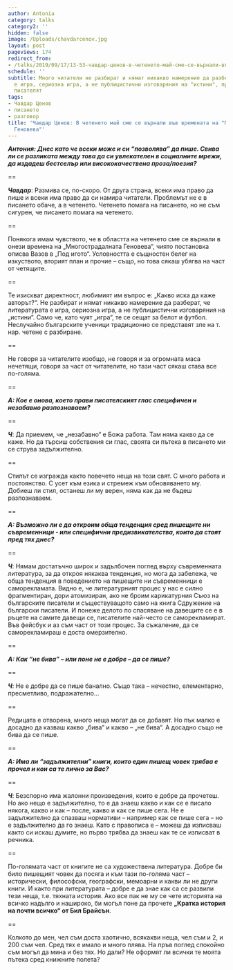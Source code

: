```yaml
---
author: Antonia
category: talks
category2: ''
hidden: false
image: /Uploads/chavdarcenov.jpg
layout: post
pageviews: 174
redirect_from:
- /talks/2019/09/17/13-53-чавдар-ценов-в-четенето-май-сме-се-върнали-във-времената-на-многострадалната-геновева
schedule: ''
subtitle: Много читатели не разбират и нямат никакво намерение да разберат, че литературата
  е игра, сериозна игра, а не публицистични изговаряния на "истини", предупреждава
  писателят
tags:
- Чавдар Ценов
- писането
- разговор
title: 'Чавдар Ценов: В четенето май сме се върнали във времената на "Многострадалната
  Геновева"'
---
```


_**Антония: Днес като че всеки може и си “позволява” да пише. Свива ли се разликата между това да си увлекателен в социалните мрежи, да издадеш бестселър или висококачествена проза/поезия?**_

\==

**_Чавдар_**: Размива се, по-скоро. От друга страна, всеки има право да пише и всеки има право да си намира читатели. Проблемът не е в писането обаче, а в четенето. Четенето помага на писането, но не съм сигурен, че писането помага на четенето.

\==

Понякога имам чувството, че в областта на четенето сме се върнали в онези времена на „Многострадалната Геновева“, чиято постановка описва Вазов в „Под игото“. Условността е същностен белег на изкуството, вторият план и прочие – също, но това сякаш убягва на част от четящите.

\==

Те изискват директност, любимият им въпрос е: „Какво иска да каже авторът?“. Не разбират и нямат никакво намерение да разберат, че литературата е игра, сериозна игра, а не публицистични изговаряния на „истини“. Само че, като чуят „игра“, те се сещат за белот и футбол. Неслучайно българските ученици традиционно се представят зле на т. нар. четене с разбиране. 

\==

Не говоря за читателите изобщо, не говоря и за огромната маса нечетящи, говоря за част от читателите, но тази част сякаш става все по-голяма.   

\==

**_А: Кое е онова, което прави писателският глас специфичен и незабавно разпознаваем?_**

\==

**_Ч_**: Да приемем, че „незабавно“ е Божа работа. Там няма какво да се каже. Но да търсиш собствения си глас, своята си пътека в писането ми се струва задължително.

\==

Стилът се изгражда както повечето неща на този свят. С много работа и постоянство. С усет към езика и стремеж към обновяването му. Добиеш ли стил, останеш ли му верен, няма как да не бъдеш разпознаваем.

\==

**_А: Възможно ли е да откроим обща тенденция сред пишещите ни съвременници - или специфични предизвикателства, които да стоят пред тях днес?_**

\==

**_Ч_**: Нямам достатъчно широк и задълбочен поглед върху съвременната литература, за да откроя някаква тенденция, но мога да забележа, че обща тенденция в поведението на пишещите ни съвременници е саморекламата. Видно е, че литературният процес у нас е силно фрагментиран, дори атомизиран, ако не броим карикатурния Съюз на българските писатели и съществуващото само на книга Сдружение на български писатели. И понеже делото по спасяване на давещите се е в ръцете на самите давещи се, писателите най-често се саморекламират. Във фейсбук и аз съм част от този процес. За съжаление, да се саморекламираш е доста омерзително.

\==

**_А: Как “не бива” – или поне не е добре – да се пише?_**

\==

**_Ч_**: Не е добре да се пише банално. Също така – нечестно, елементарно, пресметливо, подражателно... 

\==

Редицата е отворена, много неща могат да се добавят. Но пък малко е досадно да казваш какво „бива“ и какво – „не бива“. А досадно също не бива да се пише. 

\==

**_А: Има ли “задължителни” книги, които един пишещ човек трябва е прочел и кои са те лично за Вас?_**

\==

**_Ч_**: Безспорно има жалонни произведения, които е добре да прочетеш. Но ако нещо е задължително, то е да знаеш какво и как се е писало някога, какво и как – после, какво и как се пише сега. Не е задължително да спазваш нормативи – например как се пише сега – но е задължително да го знаеш. Като с правописа е – можеш да изписваш както си искаш думите, но първо трябва да знаеш как те се изписват в речника.

\==

По-голямата част от книгите не са художествена литература. Добре би било пишещият човек да посяга и към тази по-голяма част – исторически, философски, географски, мемоарни и какви ли не други книги. И както при литературата – добре е да знае как са се развили тези неща, т.е. тяхната история. Ако все пак не му се чете историята на всичко надълго и нашироко, би могъл поне да прочете **„Кратка история на почти всичко“ от Бил Брайсън**.

\==

Колкото до мен, чел съм доста хаотично, всякакви неща, чел съм и 2, и 200 съм чел. Сред тях е имало и много плява. На пръв поглед спокойно съм могъл да мина и без тях. Но дали? Не оформят ли всички те моята пътека сред книжните полета?